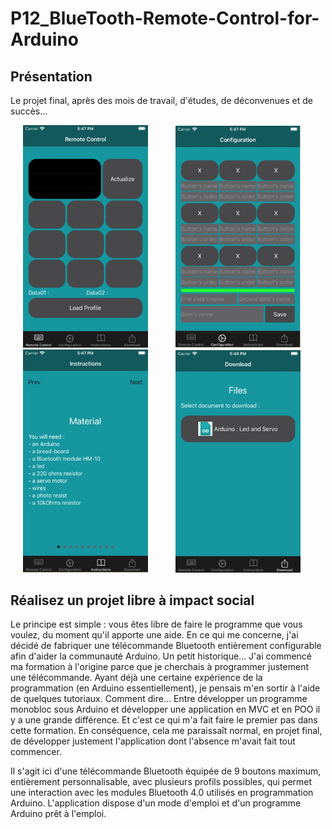 # P12_BlueTooth-Remote-Control-for-Arduino

## Présentation
Le projet final, après des mois de travail, d'études, de déconvenues et de succès...

<img src="https://github.com/Gdonzeau/BlueTooth-Remote-Control-for-Arduino/blob/main/imageP12_01.png" width="200" title= "image01" hspace="20"> <img src="https://github.com/Gdonzeau/BlueTooth-Remote-Control-for-Arduino/blob/main/imageP12_02.png" width="200" title= "image02" hspace="20"> <img src="https://github.com/Gdonzeau/BlueTooth-Remote-Control-for-Arduino/blob/main/imageP12_03.png" width="200" title= "image03" hspace="20"> <img src="https://github.com/Gdonzeau/BlueTooth-Remote-Control-for-Arduino/blob/main/imageP12_04.png" width="200" title= "image04" hspace="20">

## Réalisez un projet libre à impact social
Le principe est simple : vous êtes libre de faire le programme que vous voulez, du moment qu'il apporte une aide.
En ce qui me concerne, j'ai décidé de fabriquer une télécommande Bluetooth entièrement configurable afin d'aider la communauté Arduino.
Un petit historique... J'ai commencé ma formation à l'origine parce que je cherchais à programmer justement une télécommande. Ayant déjà une certaine expérience
de la programmation (en Arduino essentiellement), je pensais m'en sortir à l'aide de quelques tutoriaux. Comment dire... Entre développer un programme monobloc sous Arduino et développer une application en MVC et en POO il y a une grande différence. Et c'est ce qui m'a fait faire le premier pas dans cette formation. En conséquence, cela me paraissaît normal, en projet final, de développer justement l'application dont l'absence m'avait fait tout commencer.

Il s'agit ici d'une télécommande Bluetooth équipée de 9 boutons maximum, entièrement personnalisable, avec plusieurs profils possibles, qui permet une interaction avec les modules Bluetooth 4.0 utilisés en programmation Arduino. L'application dispose d'un mode d'emploi et d'un programme Arduino prêt à l'emploi.

